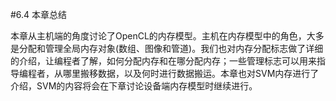 #6.4 本章总结

本章从主机端的角度讨论了OpenCL的内存模型。主机在内存模型中的角色，大多是分配和管理全局内存对象(数组、图像和管道)。我们也对内存分配标志做了详细的介绍，让编程者了解，如何分配内存和在哪分配内存；一些管理标志可以用来指导编程者，从哪里搬移数据，以及何时进行数据搬运。本章也对SVM内存进行了介绍，SVM的内容将会在下章讨论设备端内存模型时继续进行。